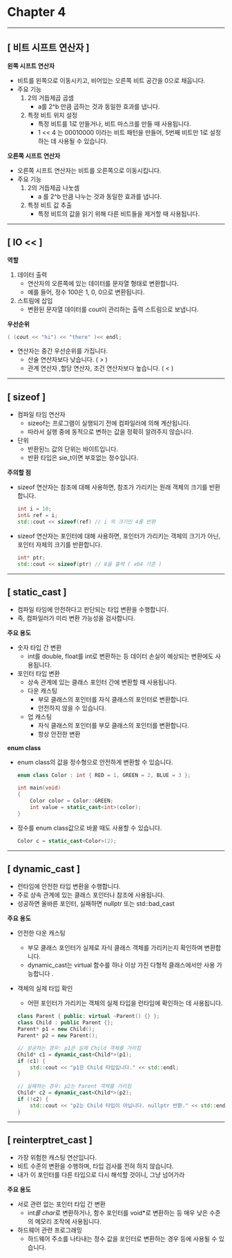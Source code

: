 # Chapter 4

---

## [ 비트 시프트 연산자 ]

**왼쪽 시프트 연산자**

- 비트를 왼쪽으로 이동시키고, 비어있는 오른쪽 비트 공간을 0으로 채웁니다.
- 주요 기능
    1. 2의 거듭제곱 곱셈
        - a를 2^b 만큼 곱하는 것과 동일한 효과를 냅니다.
    2. 특정 비트 위치 설정
        - 특정 비트를 1로 만들거나, 비트 마스크를 만들 때 사용됩니다.
        - 1 << 4 는 00010000 이라는 비트 패턴을 만들어, 5번째 비트만 1로 설정하는 데 사용될 수 있습니다.

**오른쪽 시프트 연산자**

- 오른쪽 시프트 연산자는 비트를 오른쪽으로 이동시킵니다.
- 주요 기능
    1. 2의 거듭제곱 나눗셈
        - a 를 2^b 만큼 나누는 것과 동일한 효과를 냅니다.
    2. 특정 비트 값 추출
        - 특정 비트의 값을 읽기 위해 다른 비트들을 제거할 때 사용됩니다.

---

## [ IO << ]

**역할**

1. 데이터 출력
    - 연산자의 오른쪽에 있는 데이터를 문자열 형태로 변환합니다.
    - 예를 들어, 정수 100은 1, 0, 0으로 변환됩니다.
2. 스트림에 삽입
    - 변환된 문자열 데이터를 cout이 관리하는 출력 스트림으로 보냅니다.

**우선순위**

```cpp
( (cout << "hi") << "there" )<< endl;
```

- 연산자는 중간 우선순위를 가집니다.
    - 산술 연산자보다 낮습니다.  ( > )
    - 관계 연산자 ,할당 연산자, 조건 연산자보다 높습니다. ( < )

---

## [ sizeof ]

- 컴파일 타임 연산자
    - sizeof는 프로그램이 실행되기 전에 컴파일러에 의해 계산됩니다.
    - 따라서 실행 중에 동적으로 변하는 값을 정확히 알려주지 않습니다.
- 단위
    - 반환된느 값의 단위는 바이트입니다.
    - 반환 타입은 sie_t이면 부호없는 정수입니다.

**주의할 점**

- sizeof 연산자는 참조에 대해 사용하면, 참조가 가리키는 원래 객체의 크기를 반환합니다.
    
    ```cpp
    int i = 10;
    int& ref = i;
    std::cout << sizeof(ref) // i 의 크기인 4를 반환
    ```
    

- sizeof 연산자는 포인터에 대해 사용하면, 포인터가 가리키는 객체의 크기가 아닌, 포인터 자체의 크기를 반환합니다.
    
    ```cpp
    int* ptr;
    std::cout << sizeof(ptr) // 8을 출력 ( x64 기준 )
    ```
    

---

## [ static_cast ]

- 컴파일 타임에 안전하다고 판단되는 타입 변환을 수행합니다.
- 즉, 컴파일러가 미리 변환 가능성을 검사합니다.

**주요 용도**

- 숫자 타입 간 변환
    - int를 double, float를 int로 변환하는 등 데이터 손실이 예상되는 변환에도 사용됩니다.
- 포인터 타입 변환
    - 상속 관계에 있는 클래스 포인터 간에 변환할 때 사용됩니다.
    - 다운 캐스팅
        - 부모 클래스의 포인터를 자식 클래스의 포인터로 변환합니다.
        - 안전하지 않을 수 있습니다.
    - 업 캐스팅
        - 자식 클래스의 포인터를 부모 클래스의 포인터를 변환합니다.
        - 항상 안전한 변환

**enum class**

- enum class의 값을 정수형으로 안전하게 변환할 수 있습니다.
    
    ```cpp
    enum class Color : int { RED = 1, GREEN = 2, BLUE = 3 };
    
    int main(void)
    {
    	Color color = Color::GREEN;
    	int value = static_cast<int>(color);
    } 
    ```
    

- 정수를 enum class값으로 바꿀 때도 사용할 수 있습니다.
    
    ```cpp
    Color c = static_cast<Color>(2);
    ```
    

---

## [ dynamic_cast ]

- 런타임에 안전한 타입 변환을 수행합니다.
- 주로 상속 관계에 있는 클래스 포인터나 참조에 사용됩니다.
- 성공하면 올바른 포인터, 실패하면 nullptr 또는 std::bad_cast

**주요 용도**

- 안전한 다운 캐스팅
    - 부모 클래스 포인터가 실제로 자식 클래스 객체를 가리키는지 확인하며 변환합니다.
    - dynamic_cast는 virtual 함수를 하나 이상 가진 다형적 클래스에서만 사용 가능합니다 .
- 객체의 실제 타입 확인
    - 어떤 포인터가 가리키는 객체의 실제 타입을 런타임에 확인하는 데 사용됩니다.
    
    ```cpp
    class Parent { public: virtual ~Parent() {} };
    class Child : public Parent {};
    Parent* p1 = new Child();
    Parent* p2 = new Parent();
    
    // 성공하는 경우: p1은 실제 Child 객체를 가리킴
    Child* c1 = dynamic_cast<Child*>(p1);
    if (c1) {
        std::cout << "p1은 Child 타입입니다." << std::endl;
    }
    
    // 실패하는 경우: p2는 Parent 객체를 가리킴
    Child* c2 = dynamic_cast<Child*>(p2);
    if (!c2) {
        std::cout << "p2는 Child 타입이 아닙니다. nullptr 반환." << std::endl;
    }
    ```
    

---

## [ reinterptret_cast ]

- 가장 위험한 캐스팅 연산입니다.
- 비트 수준의 변환을 수행하며, 타입 검사를 전혀 하지 않습니다.
- 내가 이 포인터를 다른 타입으로 다시 해석할 것이니, 그냥 넘어가라

**주요 용도**

- 서로 관련 없는 포인터 타입 간 변환
    - int*를 char*로 변환하거나, 함수 포인터를 void*로 변환하는 등 매우 낮은 수준의 메모리 조작에 사용됩니다.
- 하드웨어 관련 프로그래밍
    - 하드웨어 주소를 나타내는 정수 값을 포인터로 변환하는 경우 등에 사용될 수 있습니다.